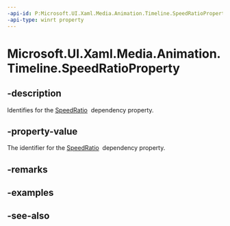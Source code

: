 ```yaml
---
-api-id: P:Microsoft.UI.Xaml.Media.Animation.Timeline.SpeedRatioProperty
-api-type: winrt property
---
```


<!-- Property syntax
public Windows.UI.Xaml.DependencyProperty SpeedRatioProperty { get; }
-->

# Microsoft.UI.Xaml.Media.Animation.Timeline.SpeedRatioProperty

## -description
Identifies for the [SpeedRatio](timeline_speedratio.md)  dependency property.

## -property-value
The identifier for the [SpeedRatio](timeline_speedratio.md)  dependency property.

## -remarks

## -examples

## -see-also
